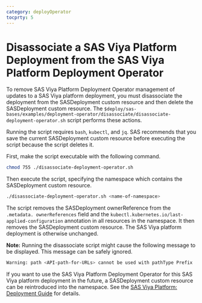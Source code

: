 ```yaml
---
category: deployOperator
tocprty: 5
---
```


# Disassociate a SAS Viya Platform Deployment from the SAS Viya Platform Deployment Operator

To remove SAS Viya Platform Deployment Operator management of updates to a SAS
Viya platform deployment, you must disassociate the deployment from the
SASDeployment custom resource and then delete the SASDeployment custom resource.
The
`$deploy/sas-bases/examples/deployment-operator/disassociate/disassociate-deployment-operator.sh`
script performs these actions.

Running the script requires `bash`, `kubectl`, and `jq`. SAS recommends that you
save the current SASDeployment custom resource before executing the script
because the script deletes it.

First, make the script executable with the following command.

```bash
chmod 755 ./disassociate-deployment-operator.sh
```

Then execute the script, specifying the namespace which contains the
SASDeployment custom resource.

```bash
./disassociate-deployment-operator.sh <name-of-namespace>
```

The script removes the SASDeployment ownerReference from the `.metadata.
ownerReferences` field and the
`kubectl.kubernetes.io/last-applied-configuration` annotation in all resources
in the namespace. It then removes the SASDeployment custom resource. The SAS
Viya platform deployment is otherwise unchanged.

**Note:** Running the disassociate script might cause the following message to be displayed.
This message can be safely ignored.

```bash
Warning: path <API-path-for-URLs> cannot be used with pathType Prefix
```

If you want to use the SAS Viya Platform Deployment Operator for this SAS Viya
platform deployment in the future, a SASDeployment custom resource can be
reintroduced into the namespace. See the [SAS Viya Platform: Deployment
Guide](http://documentation.sas.com/?cdcId=itopscdc&cdcVersion=default&docsetId=dplyml0phy0dkr&docsetTarget=titlepage.htm)
for details.

